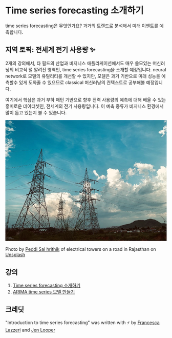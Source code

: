# Time series forecasting 소개하기

time series forecasting은 무엇인가요? 과거의 트렌드로 분석해서 미래 이벤트를 예측합니다.

## 지역 토픽: 전세계 전기 사용량 ✨

2개의 강의에서, 타 필드의 산업과 비지니스 애플리케이션에서도 매우 쓸모있는 머신러닝의 비교적 덜 알려진 영역인, time series forecasting을 소개할 예정입니다. neural network로 모델의 유틸리티를 개선할 수 있지만, 모델은 과거 기반으로 미래 성능을 예측할수 있게 도와줄 수 있으므로 classical 머신러닝의 컨텍스트로 공부해볼 예정입니다.

여기에서 핵심은 과거 부하 패턴 기반으로 향후 전력 사용량의 예측에 대해 배울 수 있는 흥미로운 데이터셋인, 전세계의 전기 사용량입니다. 이 예측 종류가 비지니스 환경에서 많이 돕고 있는지 볼 수 있습니다.

![electric grid](../images/electric-grid.jpg)

Photo by [Peddi Sai hrithik](https://unsplash.com/@shutter_log?utm_source=unsplash&utm_medium=referral&utm_content=creditCopyText) of electrical towers on a road in Rajasthan on [Unsplash](https://unsplash.com/s/photos/electric-india?utm_source=unsplash&utm_medium=referral&utm_content=creditCopyText)

## 강의

1. [Time series forecasting 소개하기](../1-Introduction/translations/README.ko.md)
2. [ARIMA time series 모델 만들기](../2-ARIMA/translations/README.ko.md)

## 크레딧

"Introduction to time series forecasting" was written with ⚡️ by [Francesca Lazzeri](https://twitter.com/frlazzeri) and [Jen Looper](https://twitter.com/jenlooper)
